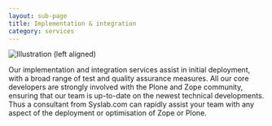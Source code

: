 ```yaml
---
layout: sub-page
title: Implementation & integration
category: services
---
```


![Illustration (left aligned)](/media/implementation-dp.svg)

Our implementation and integration services assist in initial deployment, with a broad range of test and quality assurance measures. All our core developers are strongly involved with the Plone and Zope community, ensuring that our team is up-to-date on the newest technical developments. Thus a consultant from Syslab.com can rapidly assist your team with any aspect of the deployment or optimisation of Zope or Plone.
